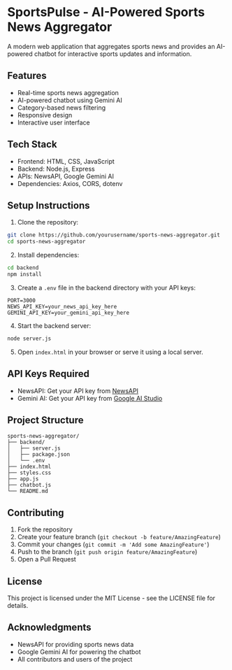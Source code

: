 # SportsPulse - AI-Powered Sports News Aggregator

A modern web application that aggregates sports news and provides an AI-powered chatbot for interactive sports updates and information.

## Features

- Real-time sports news aggregation
- AI-powered chatbot using Gemini AI
- Category-based news filtering
- Responsive design
- Interactive user interface

## Tech Stack

- Frontend: HTML, CSS, JavaScript
- Backend: Node.js, Express
- APIs: NewsAPI, Google Gemini AI
- Dependencies: Axios, CORS, dotenv

## Setup Instructions

1. Clone the repository:
```bash
git clone https://github.com/yourusername/sports-news-aggregator.git
cd sports-news-aggregator
```

2. Install dependencies:
```bash
cd backend
npm install
```

3. Create a `.env` file in the backend directory with your API keys:
```
PORT=3000
NEWS_API_KEY=your_news_api_key_here
GEMINI_API_KEY=your_gemini_api_key_here
```

4. Start the backend server:
```bash
node server.js
```

5. Open `index.html` in your browser or serve it using a local server.

## API Keys Required

- NewsAPI: Get your API key from [NewsAPI](https://newsapi.org/)
- Gemini AI: Get your API key from [Google AI Studio](https://makersuite.google.com/app/apikey)

## Project Structure

```
sports-news-aggregator/
├── backend/
│   ├── server.js
│   ├── package.json
│   └── .env
├── index.html
├── styles.css
├── app.js
├── chatbot.js
└── README.md
```

## Contributing

1. Fork the repository
2. Create your feature branch (`git checkout -b feature/AmazingFeature`)
3. Commit your changes (`git commit -m 'Add some AmazingFeature'`)
4. Push to the branch (`git push origin feature/AmazingFeature`)
5. Open a Pull Request

## License

This project is licensed under the MIT License - see the LICENSE file for details.

## Acknowledgments

- NewsAPI for providing sports news data
- Google Gemini AI for powering the chatbot
- All contributors and users of the project 